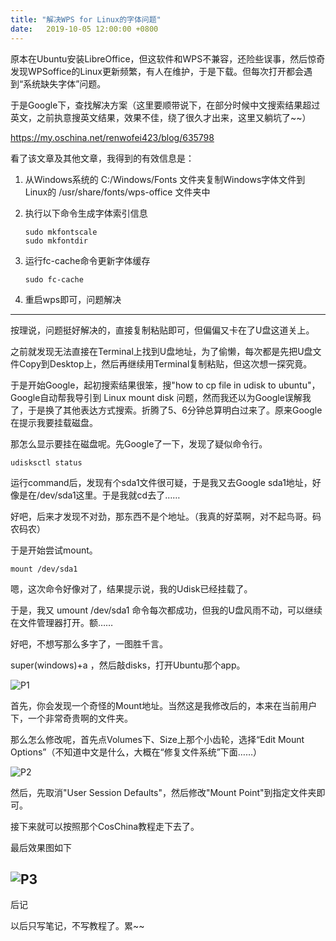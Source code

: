 ```yaml
---
title: "解决WPS for Linux的字体问题"
date:   2019-10-05 12:00:00 +0800
---
```


原本在Ubuntu安装LibreOffice，但这软件和WPS不兼容，还险些误事，然后惊奇发现WPSoffice的Linux更新频繁，有人在维护，于是下载。但每次打开都会遇到“系统缺失字体”问题。

于是Google下，查找解决方案（这里要顺带说下，在部分时候中文搜索结果超过英文，之前执意搜英文结果，效果不佳，绕了很久才出来，这里又躺坑了~~）

<https://my.oschina.net/renwofei423/blog/635798>

看了该文章及其他文章，我得到的有效信息是：

1. 从Windows系统的 C:/Windows/Fonts 文件夹复制Windows字体文件到Linux的 /usr/share/fonts/wps-office 文件夹中
2. 执行以下命令生成字体索引信息

    ``` Command
    sudo mkfontscale
    sudo mkfontdir
    ```

3. 运行fc-cache命令更新字体缓存

    ``` Command
    sudo fc-cache
    ```

4. 重启wps即可，问题解决

----

按理说，问题挺好解决的，直接复制粘贴即可，但偏偏又卡在了U盘这道关上。

之前就发现无法直接在Terminal上找到U盘地址，为了偷懒，每次都是先把U盘文件Copy到Desktop上，然后再继续用Terminal复制粘贴，但这次想一探究竟。

于是开始Google，起初搜索结果很笨，搜"how to cp file in udisk to ubuntu"，Google自动帮我导引到 Linux mount disk 问题，然而我还以为Google误解我了，于是换了其他表达方式搜索。折腾了5、6分钟总算明白过来了。原来Google在提示我要挂载磁盘。

那怎么显示要挂在磁盘呢。先Google了一下，发现了疑似命令行。

``` Command
udisksctl status
```

运行command后，发现有个sda1文件很可疑，于是我又去Google sda1地址，好像是在/dev/sda1这里。于是我就cd去了……

好吧，后来才发现不对劲，那东西不是个地址。（我真的好菜啊，对不起鸟哥。码农码农）

于是开始尝试mount。

``` Command
mount /dev/sda1
```

嗯，这次命令好像对了，结果提示说，我的Udisk已经挂载了。

于是，我又 umount /dev/sda1 命令每次都成功，但我的U盘风雨不动，可以继续在文件管理器打开。额……

好吧，不想写那么多字了，一图胜千言。

super(windows)+a ，然后敲disks，打开Ubuntu那个app。

![P1](https://i.imgur.com/1Vkw6L9.png)

首先，你会发现一个奇怪的Mount地址。当然这是我修改后的，本来在当前用户下，一个非常奇贵啊的文件夹。

那么怎么修改呢，首先点Volumes下、Size上那个小齿轮，选择“Edit Mount Options”（不知道中文是什么，大概在“修复文件系统”下面……）

![P2](https://i.imgur.com/WzrOJnD.png)

然后，先取消"User Session Defaults"，然后修改"Mount Point"到指定文件夹即可。

接下来就可以按照那个CosChina教程走下去了。

最后效果图如下

![P3](https://i.imgur.com/hxXIkE4.png)
----

后记

以后只写笔记，不写教程了。累~~
